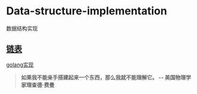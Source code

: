# Data-structure-implementation
数据结构实现



## [链表](#content)

[golang实现]()





> **如果我不能亲手搭建起来一个东西，那么我就不能理解它。 -- 美国物理学家理查德·费曼**